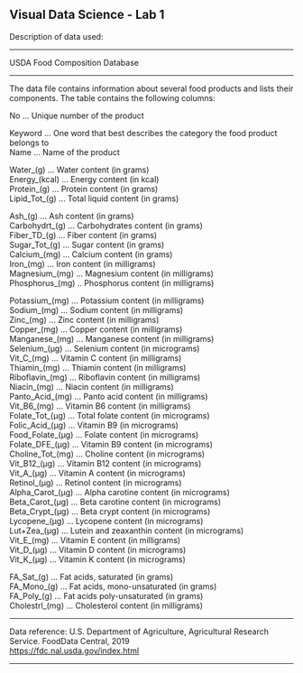 ## Visual Data Science - Lab 1  

Description of data used:  
************************************************************************************************************************
 USDA Food Composition Database
************************************************************************************************************************

The data file contains information about several food products and lists their components. The table contains the following columns:  

No ... Unique number of the product  

Keyword ... One word that best describes the category the food product belongs to  
Name ... Name of the product  
  
Water_(g) ... Water content (in grams)  
Energy_(kcal) ... Energy content (in kcal)  
Protein_(g) ... Protein content (in grams)  
Lipid_Tot_(g) ... Total liquid content (in grams)  
  
Ash_(g) ... Ash content (in grams)  
Carbohydrt_(g) ... Carbohydrates content (in grams)  
Fiber_TD_(g) ... Fiber content (in grams)  
Sugar_Tot_(g) ... Sugar content (in grams)  
Calcium_(mg) ... Calcium content (in grams)  
Iron_(mg) ... Iron content (in milligrams)  
Magnesium_(mg) ... Magnesium content (in milligrams)  
Phosphorus_(mg) .. Phosphorus content (in milligrams)  
  
Potassium_(mg) ... Potassium content (in milligrams)  
Sodium_(mg) ... Sodium content (in milligrams)  
Zinc_(mg) ... Zinc content (in milligrams)  
Copper_(mg) ... Copper content (in milligrams)  
Manganese_(mg) ... Manganese content (in milligrams)  
Selenium_(µg) ... Selenium content (in micrograms)  
Vit_C_(mg) ... Vitamin C content (in milligrams)  
Thiamin_(mg) ... Thiamin content (in milligrams)  
Riboflavin_(mg) ... Riboflavin content (in milligrams)  
Niacin_(mg) ... Niacin content (in milligrams)  
Panto_Acid_(mg) ... Panto acid content (in milligrams)  
Vit_B6_(mg) ... Vitamin B6 content (in milligrams)  
Folate_Tot_(µg) ... Total folate content (in micrograms)  
Folic_Acid_(µg) ... Vitamin B9 (in micrograms)  
Food_Folate_(µg) ... Folate content (in micrograms)  
Folate_DFE_(µg) ... Vitamin B9 content (in micrograms)  
Choline_Tot_(mg) ... Choline content (in micrograms)  
Vit_B12_(µg) ... Vitamin B12 content (in micrograms)  
Vit_A_(µg) ... Vitamin A content (in micrograms)  
Retinol_(µg) ... Retinol content (in micrograms)  
Alpha_Carot_(µg) ... Alpha carotine content (in micrograms)  
Beta_Carot_(µg) ... Beta carotine content (in micrograms)  
Beta_Crypt_(µg) ... Beta crypt content (in micrograms)  
Lycopene_(µg) ... Lycopene content (in micrograms)  
Lut+Zea_(µg) ... Lutein and zeaxanthin content (in micrograms)  
Vit_E_(mg) ... Vitamin E content (in milligrams)  
Vit_D_(µg) ... Vitamin D content (in micrograms)  
Vit_K_(µg) ... Vitamin K content (in micrograms)  
  
FA_Sat_(g) ... Fat acids, saturated (in grams)  
FA_Mono_(g) ... Fat acids, mono-unsaturated (in grams)  
FA_Poly_(g) ... Fat acids poly-unsaturated (in grams)  
Cholestrl_(mg) ... Cholesterol content (in milligrams)


************************************************************************************************************************  
 Data reference: U.S. Department of Agriculture, Agricultural Research Service. FoodData Central, 2019  
 https://fdc.nal.usda.gov/index.html  
************************************************************************************************************************  
